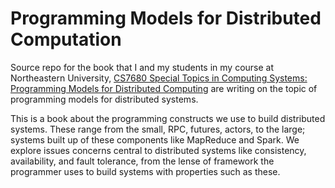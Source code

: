 Programming Models for Distributed Computation
==============================================

Source repo for the book that I and my students in my course at Northeastern University, [CS7680 Special Topics in Computing Systems: Programming Models for Distributed Computing](http://heather.miller.am/teaching/cs7680/) are writing on the topic of programming models for distributed systems.

This is a book about the programming constructs we use to build distributed systems. These range from the small, RPC, futures, actors, to the large; systems built up of these components like MapReduce and Spark. We explore issues concerns central to distributed systems like consistency, availability, and fault tolerance, from the lense of framework the programmer uses to build systems with properties such as these. 